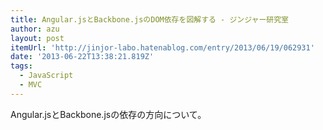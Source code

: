```yaml
---
title: Angular.jsとBackbone.jsのDOM依存を図解する - ジンジャー研究室
author: azu
layout: post
itemUrl: 'http://jinjor-labo.hatenablog.com/entry/2013/06/19/062931'
date: '2013-06-22T13:38:21.819Z'
tags:
  - JavaScript
  - MVC
---
```

Angular.jsとBackbone.jsの依存の方向について。
